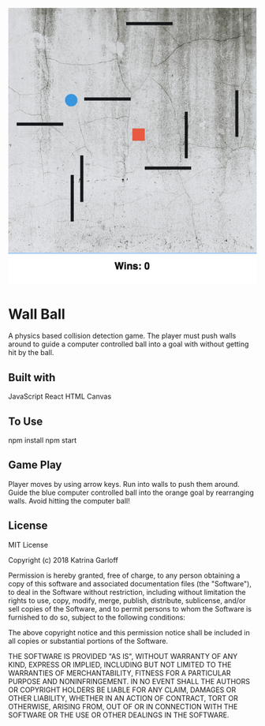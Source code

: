 ![site demo](/public/wallball-demo.gif)

# Wall Ball 
A physics based collision detection game. The player must push walls around to guide a computer controlled ball into a goal with without getting hit by the ball. 

## Built with
JavaScript 
React 
HTML Canvas 


## To Use
npm install 
npm start

## Game Play 
Player moves by using arrow keys. 
Run into walls to push them around. 
Guide the blue computer controlled ball into the orange goal by rearranging walls. 
Avoid hitting the computer ball! 


## License 
MIT License

Copyright (c) 2018 Katrina Garloff

Permission is hereby granted, free of charge, to any person obtaining a copy
of this software and associated documentation files (the "Software"), to deal
in the Software without restriction, including without limitation the rights
to use, copy, modify, merge, publish, distribute, sublicense, and/or sell
copies of the Software, and to permit persons to whom the Software is
furnished to do so, subject to the following conditions:

The above copyright notice and this permission notice shall be included in all
copies or substantial portions of the Software.

THE SOFTWARE IS PROVIDED "AS IS", WITHOUT WARRANTY OF ANY KIND, EXPRESS OR
IMPLIED, INCLUDING BUT NOT LIMITED TO THE WARRANTIES OF MERCHANTABILITY,
FITNESS FOR A PARTICULAR PURPOSE AND NONINFRINGEMENT. IN NO EVENT SHALL THE
AUTHORS OR COPYRIGHT HOLDERS BE LIABLE FOR ANY CLAIM, DAMAGES OR OTHER
LIABILITY, WHETHER IN AN ACTION OF CONTRACT, TORT OR OTHERWISE, ARISING FROM,
OUT OF OR IN CONNECTION WITH THE SOFTWARE OR THE USE OR OTHER DEALINGS IN THE
SOFTWARE.
